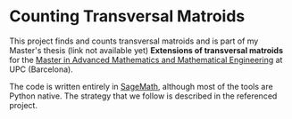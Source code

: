 # Counting Transversal Matroids
This project finds and counts transversal matroids and is part of my Master's thesis (link not available yet) **Extensions of transversal matroids** for the [Master in Advanced Mathematics and Mathematical Engineering](https://mamme.masters.upc.edu/en) at UPC (Barcelona).

The code is written entirely in [SageMath](https://www.sagemath.org/), although most of the tools are Python native. The strategy that we follow is described in the referenced project.
